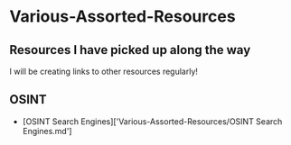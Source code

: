 # Various-Assorted-Resources
Resources I have picked up along the way
----
I will be creating links to other resources regularly!

## OSINT
- [OSINT Search Engines]['Various-Assorted-Resources/OSINT Search Engines.md']

